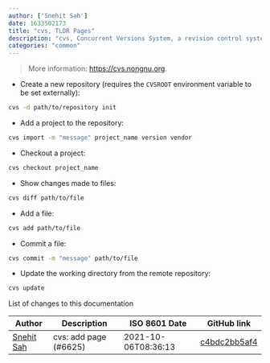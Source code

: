 ```yaml
---
author: ['Snehit Sah']
date: 1633502173
title: "cvs, TLDR Pages"
description: "cvs, Concurrent Versions System, a revision control system."
categories: "common"
---
```

> More information: <https://cvs.nongnu.org>.

- Create a new repository (requires the `CVSROOT` environment variable to be set externally):

```bash
cvs -d path/to/repository init
```

- Add a project to the repository:

```bash
cvs import -m "message" project_name version vendor
```

- Checkout a project:

```bash
cvs checkout project_name
```

- Show changes made to files:

```bash
cvs diff path/to/file
```

- Add a file:

```bash
cvs add path/to/file
```

- Commit a file:

```bash
cvs commit -m "message" path/to/file
```

- Update the working directory from the remote repository:

```bash
cvs update
```
List of changes to this documentation


Author | Description | ISO 8601 Date | GitHub link
------|-----|-----|-----
[Snehit Sah](mailto:snehitsah@protonmail.com) | cvs: add page (#6625) | 2021-10-06T08:36:13 | [c4bdc2bb5af4](https://github.com/tldr-pages/tldr/commit/c4bdc2bb5af440663e01071484ec6f395e5ca7cc)

